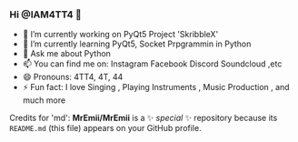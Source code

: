 ### Hi **@IAM4TT4** 👋


- 🔭 I’m currently working on PyQt5 Project 'SkribbleX'
- 🌱 I’m currently learning PyQt5, Socket Prpgrammin in Python
- 💬 Ask me about Python
- 📫 You can find me on: Instagram Facebook Discord Soundcloud ,etc
- 😄 Pronouns: 4TT4, 4T, 44
- ⚡ Fun fact: I love Singing , Playing Instruments , Music Production , and much more

Credits for 'md': **MrEmii/MrEmii** is a ✨ _special_ ✨ repository because its `README.md` (this file) appears on your GitHub profile.



